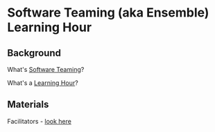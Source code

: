# Software Teaming (aka Ensemble) Learning Hour

## Background

What's [Software Teaming](https://sammancoaching.org/reference/ensemble_definition.html)?

What's a [Learning Hour](https://sammancoaching.org/learning_hours/index.html)?

## Materials

Facilitators - [look here](./description.md)
